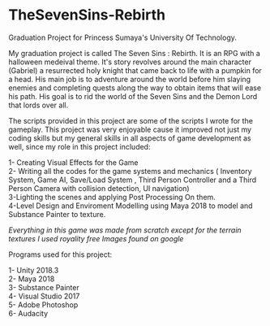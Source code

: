 # TheSevenSins-Rebirth
Graduation Project for Princess Sumaya's University Of Technology.



My graduation project is called The Seven Sins : Rebirth. It is an RPG with a halloween medeival theme. It's story revolves around the main character (Gabriel) a resurrected holy knight that came back to life with a pumpkin for a head. His main job is to adventure around the world before him slaying enemies and completing quests along the way to obtain items that will ease his path. His goal is to rid the world of the Seven Sins and the Demon Lord that lords over all.

The scripts provided in this project are some of the scripts I wrote for the gameplay. This project was very enjoyable cause it improved not just my coding skills but my general skills in all aspects of game development as well, since my role in this project included:</br>

1- Creating Visual Effects for the Game</br>
2- Writing all the codes for the game systems and mechanics ( Inventory System, Game AI, Save/Load System , Third Person Controller and a Third Person Camera with collision detection, UI navigation)</br>
3-Lighting the scenes and applying Post Processing On them.</br>
4-Level Design and Enviroment Modelling using Maya 2018 to model and Substance Painter to texture.</br>

*Everything in this game was made from scratch except for the terrain textures I used royality free Images found on google*

Programs used for this project: 

1- Unity 2018.3</br>
2- Maya 2018</br>
3- Substance Painter</br>
4- Visual Studio 2017</br>
5- Adobe Photoshop</br>
6- Audacity </br>

